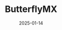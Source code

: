 ---  
layout: startup_page  
title: "ButterflyMX"  
id: "butterflymx.com"  
permalink: "/butterflymxbutterflymx.com01142025/"  
website: "https://butterflymx.com/"  
funding_round: "Growth Equity"  
funding_amount: ""  
investors: "FTV Capital, Lead Edge Capital, Fifth Wall, JMI Equity, Volition Capital"  
about: "ButterflyMX provides a cloud-based property access platform for multifamily and commercial properties, offering a suite of integrated access control and security solutions. Their products range from video intercoms to connected access control systems, aiming to enhance security, improve user experience, and drive cost savings for property owners and managers."  
markets: "Property Access Control, Security, Multifamily, Commercial Real Estate, Smart Home, Software"  
hq: "New York, New York, United States"  
founded_year: "2014"  
linkedin: "https://www.linkedin.com/company/butterflymx"  
twitter: "https://twitter.com/_butterflymx"  
instagram: ""  
facebook: "https://www.facebook.com/butterflymxintercom/"  
crunchbase: "https://www.crunchbase.com/organization/butterflymx"  
pitchbook: "https://pitchbook.com/profiles/company/222603-94"  

date_display: "14-Jan-2025"  
date: "2025-01-14"

# SEO Optimization  
meta_title: "ButterflyMX - Growth Equity"  
meta_description: "ButterflyMX, ButterflyMX provides a cloud-based property access platform for multifamily and commercial properties, offering a suite of integrated access control a..."  
meta_keywords: "ButterflyMX, Property Access Control, Security, Multifamily, Commercial Real Estate, Smart Home, Software, Growth Equity funding"  
canonical_url: "https://startup.projectstartups.com/butterflymxbutterflymx.com01142025/"  
---